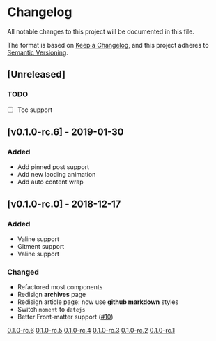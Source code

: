 # Changelog
All notable changes to this project will be documented in this file.

The format is based on [Keep a Changelog](https://keepachangelog.com/en/1.0.0/),
and this project adheres to [Semantic Versioning](https://semver.org/spec/v2.0.0.html).

## [Unreleased]
### TODO
- [ ] Toc support

## [v0.1.0-rc.6] - 2019-01-30
### Added
- Add pinned post support
- Add new laoding animation
- Add auto content wrap

## [v0.1.0-rc.0] - 2018-12-17
### Added
- Valine support
- Gitment support
- Valine support

### Changed
- Refactored most components
- Redisign **archives** page
- Redisign article page: now use **github markdown** styles
- Switch `moment` to `datejs`
- Better Front-matter support ([#10](https://github.com/Mitscherlich/mitscherlich.me/issues/10))

[0.1.0-rc.6](https://github.com/Mitscherlich/hexo-theme-amber/compare/v0.1.0-rc.5...v0.1.0-rc.6)
[0.1.0-rc.5](https://github.com/Mitscherlich/hexo-theme-amber/compare/v0.1.0-rc.4...v0.1.0-rc.5)
[0.1.0-rc.4](https://github.com/Mitscherlich/hexo-theme-amber/compare/v0.1.0-rc.3...v0.1.0-rc.4)
[0.1.0-rc.3](https://github.com/Mitscherlich/hexo-theme-amber/compare/v0.1.0-rc.2...v0.1.0-rc.3)
[0.1.0-rc.2](https://github.com/Mitscherlich/hexo-theme-amber/compare/v0.1.0-rc.1...v0.1.0-rc.2)
[0.1.0-rc.1](https://github.com/Mitscherlich/hexo-theme-amber/compare/v0.1.0-rc.0...v0.1.0-rc.1)
